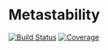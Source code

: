 # Metastability

[![Build Status](https://github.com/JohannesNaegele/Metastability.jl/actions/workflows/CI.yml/badge.svg?branch=main)](https://github.com/JohannesNaegele/Metastability.jl/actions/workflows/CI.yml?query=branch%3Amain)
[![Coverage](https://codecov.io/gh/JohannesNaegele/Metastability.jl/branch/main/graph/badge.svg)](https://codecov.io/gh/JohannesNaegele/Metastability.jl)
